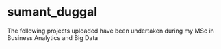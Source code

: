 # sumant_duggal
The following projects uploaded have been undertaken during my MSc in Business Analytics and Big Data
